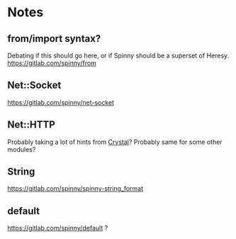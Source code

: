 # Notes

## from/import syntax?

Debating if this should go here, or if Spinny should be a superset of
Heresy. https://gitlab.com/spinny/from

## Net::Socket

https://gitlab.com/spinny/net-socket

## Net::HTTP

Probably taking a lot of hints from [Crystal](http://crystal-lang.org/2016/01/23/crystal-0.11.0-released.html)? Probably same for some other modules?

## String

https://gitlab.com/spinny/spinny-string_format

## default

https://gitlab.com/spinny/default ?
